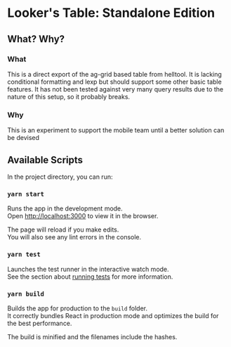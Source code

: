 # Looker's Table: Standalone Edition

## What? Why?

### What

This is a direct export of the ag-grid based table from helltool.
It is lacking conditional formatting and lexp but should support some other basic table features.
It has not been tested against very many query results due to the nature of this setup, so it probably breaks.

### Why

This is an experiment to support the mobile team until a better solution can be devised

## Available Scripts

In the project directory, you can run:

### `yarn start`

Runs the app in the development mode.<br />
Open [http://localhost:3000](http://localhost:3000) to view it in the browser.

The page will reload if you make edits.<br />
You will also see any lint errors in the console.

### `yarn test`

Launches the test runner in the interactive watch mode.<br />
See the section about [running tests](https://facebook.github.io/create-react-app/docs/running-tests) for more information.

### `yarn build`

Builds the app for production to the `build` folder.<br />
It correctly bundles React in production mode and optimizes the build for the best performance.

The build is minified and the filenames include the hashes.<br />